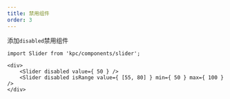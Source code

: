 ```yaml
---
title: 禁用组件
order: 3
---
```


添加`disabled`禁用组件

```vdt
import Slider from 'kpc/components/slider';

<div>
    <Slider disabled value={ 50 } />
    <Slider disabled isRange value={ [55, 80] } min={ 50 } max={ 100 } />
</div>
```

